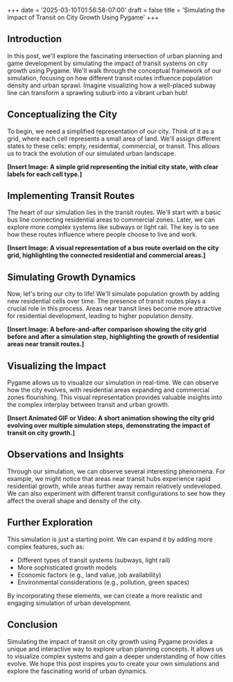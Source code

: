 +++
date = '2025-03-10T01:56:58-07:00'
draft = false
title = 'Simulating the Impact of Transit on City Growth Using Pygame'
+++

## Introduction

In this post, we'll explore the fascinating intersection of urban planning and game development by simulating the impact of transit systems on city growth using Pygame. We'll walk through the conceptual framework of our simulation, focusing on how different transit routes influence population density and urban sprawl. Imagine visualizing how a well-placed subway line can transform a sprawling suburb into a vibrant urban hub!

## Conceptualizing the City

To begin, we need a simplified representation of our city. Think of it as a grid, where each cell represents a small area of land. We'll assign different states to these cells: empty, residential, commercial, or transit. This allows us to track the evolution of our simulated urban landscape.

**[Insert Image: A simple grid representing the initial city state, with clear labels for each cell type.]**

## Implementing Transit Routes

The heart of our simulation lies in the transit routes. We'll start with a basic bus line connecting residential areas to commercial zones. Later, we can explore more complex systems like subways or light rail. The key is to see how these routes influence where people choose to live and work.

**[Insert Image: A visual representation of a bus route overlaid on the city grid, highlighting the connected residential and commercial areas.]**

## Simulating Growth Dynamics

Now, let's bring our city to life! We'll simulate population growth by adding new residential cells over time. The presence of transit routes plays a crucial role in this process. Areas near transit lines become more attractive for residential development, leading to higher population density.

**[Insert Image: A before-and-after comparison showing the city grid before and after a simulation step, highlighting the growth of residential areas near transit routes.]**

## Visualizing the Impact

Pygame allows us to visualize our simulation in real-time. We can observe how the city evolves, with residential areas expanding and commercial zones flourishing. This visual representation provides valuable insights into the complex interplay between transit and urban growth.

**[Insert Animated GIF or Video: A short animation showing the city grid evolving over multiple simulation steps, demonstrating the impact of transit on city growth.]**

## Observations and Insights

Through our simulation, we can observe several interesting phenomena. For example, we might notice that areas near transit hubs experience rapid residential growth, while areas further away remain relatively undeveloped. We can also experiment with different transit configurations to see how they affect the overall shape and density of the city.

## Further Exploration

This simulation is just a starting point. We can expand it by adding more complex features, such as:

* Different types of transit systems (subways, light rail)
* More sophisticated growth models
* Economic factors (e.g., land value, job availability)
* Environmental considerations (e.g., pollution, green spaces)

By incorporating these elements, we can create a more realistic and engaging simulation of urban development.

## Conclusion

Simulating the impact of transit on city growth using Pygame provides a unique and interactive way to explore urban planning concepts. It allows us to visualize complex systems and gain a deeper understanding of how cities evolve. We hope this post inspires you to create your own simulations and explore the fascinating world of urban dynamics.